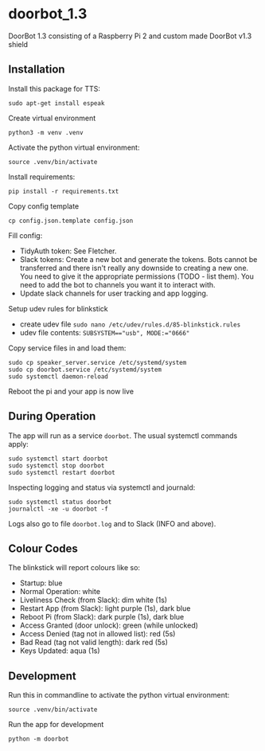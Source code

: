 # doorbot_1.3
DoorBot 1.3 consisting of a Raspberry Pi 2 and custom made DoorBot v1.3 shield

## Installation

Install this package for TTS:
```
sudo apt-get install espeak
```

Create virtual environment
```
python3 -m venv .venv
```

Activate the python virtual environment:
```
source .venv/bin/activate
```

Install requirements:
```
pip install -r requirements.txt
```

Copy config template
```
cp config.json.template config.json
```

Fill config:
- TidyAuth token: See Fletcher.
- Slack tokens: Create a new bot and generate the tokens. Bots cannot be transferred and there isn't really any downside to creating a new one. You need to give it the appropriate permissions (TODO - list them). You need to add the bot to channels you want it to interact with.
- Update slack channels for user tracking and app logging.

Setup udev rules for blinkstick
- create udev file `sudo nano /etc/udev/rules.d/85-blinkstick.rules`
- udev file contents: `SUBSYSTEM=="usb", MODE:="0666"`


Copy service files in and load them:
```
sudo cp speaker_server.service /etc/systemd/system
sudo cp doorbot.service /etc/systemd/system
sudo systemctl daemon-reload
```

Reboot the pi and your app is now live

## During Operation

The app will run as a service `doorbot`. The usual systemctl commands apply:
```
sudo systemctl start doorbot
sudo systemctl stop doorbot
sudo systemctl restart doorbot
```

Inspecting logging and status via systemctl and journald:
```
sudo systemctl status doorbot
journalctl -xe -u doorbot -f
```

Logs also go to file `doorbot.log` and to Slack (INFO and above).

## Colour Codes

The blinkstick will report colours like so:
- Startup: blue
- Normal Operation: white
- Liveliness Check (from Slack): dim white (1s)
- Restart App (from Slack): light purple (1s), dark blue
- Reboot Pi (from Slack): dark purple (1s), dark blue
- Access Granted (door unlock): green (while unlocked)
- Access Denied (tag not in allowed list): red (5s)
- Bad Read (tag not valid length): dark red (5s)
- Keys Updated: aqua (1s)

## Development

Run this in commandline to activate the python virtual environment:
```
source .venv/bin/activate
```

Run the app for development
```
python -m doorbot
```


